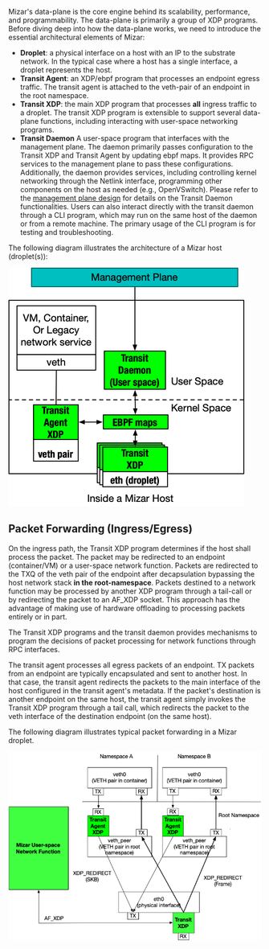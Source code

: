Mizar's data-plane is the core engine behind its scalability, performance, and programmability. The data-plane is primarily a group of XDP programs. Before diving deep into how the data-plane works, we need to introduce the essential architectural elements of Mizar:

* **Droplet**: a physical interface on a host with an IP to the substrate network. In the typical case where a host has a single interface, a droplet represents the host.
* **Transit Agent**: an XDP/ebpf program that processes an endpoint egress traffic. The transit agent is attached to the veth-pair of an endpoint in the root namespace.
* **Transit XDP**: the main XDP program that processes **all** ingress traffic to a droplet. The transit XDP program is extensible to support several data-plane functions, including interacting with user-space networking programs.
* **Transit Daemon** A user-space program that interfaces with the management plane. The daemon primarily passes configuration to the Transit XDP and Transit Agent by updating ebpf maps. It provides RPC services to the management plane to pass these configurations. Additionally, the daemon provides services, including controlling kernel networking through the Netlink interface, programming other components on the host as needed (e.g., OpenVSwitch). Please refer to the [management plane design](management_plane.md) for details on the Transit Daemon functionalities. Users can also interact directly with the transit daemon through a CLI program, which may run on the same host of the daemon or from a remote machine. The primary usage of the CLI program is for testing and troubleshooting.

The following diagram illustrates the architecture of a Mizar host (droplet(s)):

![Mizar host](png/mizar_host.png)


## Packet Forwarding (Ingress/Egress)

On the ingress path, the Transit XDP program determines if the host shall process the packet. The packet may be redirected to an endpoint (container/VM) or a user-space network function. Packets are redirected to the TXQ of the veth pair of the endpoint after decapsulation bypassing the host network stack __in the root-namespace__. Packets destined to a network function may be processed by another XDP program through a tail-call or by redirecting the packet to an AF_XDP socket. This approach has the advantage of making use of hardware offloading to processing packets entirely or in part.

The Transit XDP programs and the transit daemon provides mechanisms to program the decisions of packet processing for network functions through RPC interfaces.

The transit agent processes all egress packets of an endpoint. TX packets from an endpoint are typically encapsulated and sent to another host. In that case, the transit agent redirects the packets to the main interface of the host configured in the transit agent's metadata. If the packet's destination is another endpoint on the same host, the transit agent simply invokes the Transit XDP program through a tail call, which redirects the packet to the veth interface of the destination endpoint (on the same host).

The following diagram illustrates typical packet forwarding in a Mizar droplet.

![Host Forwarding](png/inhost_packet_forwarding.png)
